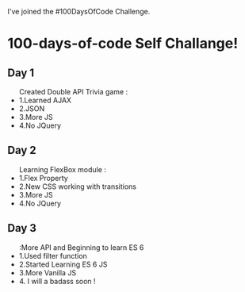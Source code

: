 I've joined the #100DaysOfCode Challenge.

  <h1> 100-days-of-code Self Challange!</h1>

<h2>Day 1 </h2>

<ul>Created Double API Trivia game :
<li>1.Learned AJAX</li>
<li>2.JSON</li>
<li>3.More JS</li>
<li>4.No JQuery</li>

</ul>


<h2>Day 2 </h2>

<ul>Learning FlexBox module :
<li>1.Flex Property</li>
<li>2.New CSS working with transitions</li>
<li>3.More JS</li>
<li>4.No JQuery</li>

</ul>

<h2>Day 3 </h2>

<ul> :More API and Beginning to learn ES 6
<li>1.Used filter function </li>
<li>2.Started Learning ES 6 JS</li>
<li>3.More Vanilla JS</li>
<li>4. <bold> I will a badass soon</bold> !</li>

</ul>